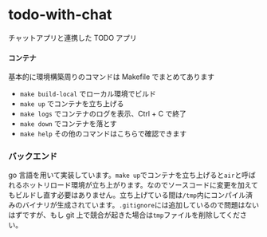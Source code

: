 # todo-with-chat

チャットアプリと連携した TODO アプリ

#### コンテナ

基本的に環境構築周りのコマンドは Makefile でまとめてあります

- `make build-local` でローカル環境でビルド
- `make up` でコンテナを立ち上げる
- `make logs` でコンテナのログを表示、Ctrl + C で終了
- `make down` でコンテナを落とす
- `make help` その他のコマンドはこちらで確認できます

### バックエンド

go 言語を用いて実装しています。`make up`でコンテナを立ち上げると`air`と呼ばれるホットリロード環境が立ち上がります。なのでソースコードに変更を加えてもビルドし直す必要はありません。立ち上げている間は`/tmp`内にコンパイル済みのバイナリが生成されています。`.gitignore`には追加しているので問題はないはずですが、もし git 上で競合が起きた場合は`tmp`ファイルを削除してください。
